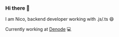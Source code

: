 ### Hi there 👋

<!-- <p align="center">
  <img src="./Brooklyn.jpg" height="500">
</p>
 -->
I am Nico, backend developer working with .js/.ts 😄 </br>

Currently working at [Denode](https://denode.com/) 💻


<!-- 
- 🔭  I’m currently working with .ts
- 🌱  And learning Deno & fresh framework [https://fresh.deno.dev/](https://fresh.deno.dev/)
- 😄  I’m curious to check [https://bun.sh/](https://bun.sh/) & [https://github.com/modularml/mojo](https://github.com/modularml/mojo) next!
 -->
<!-- 
**zk182/zk182** is a ✨ _special_ ✨ repository because its `README.md` (this file) appears on your GitHub profile.

Here are some ideas to get you started:

- 🔭 I’m currently working on ...
- 🌱 I’m currently learning ...
- 👯 I’m looking to collaborate on ...
- 🤔 I’m looking for help with ...
- 💬 Ask me about ...
- 📫 How to reach me: ...
- 😄 Pronouns: ...
- ⚡ Fun fact: ...
-->
